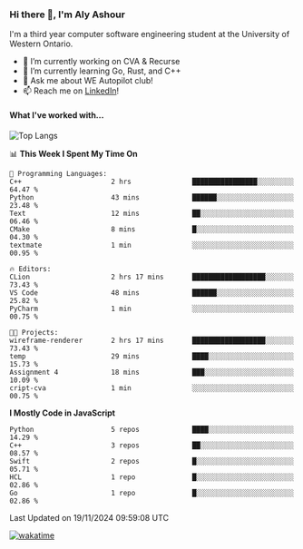 ### Hi there 👋, I'm Aly Ashour
I'm a third year computer software engineering student at the University of Western Ontario.

- 🔭 I’m currently working on CVA & Recurse
- 🌱 I’m currently learning Go, Rust, and C++
- 💬 Ask me about WE Autopilot club!
- 📫 Reach me on [LinkedIn](https://www.linkedin.com/in/alymashour/)!

#### What I've worked with...
![Top Langs](https://github-readme-stats.vercel.app/api/top-langs/?username=alyashour&layout=compact)  
<!--START_SECTION:waka-->
📊 **This Week I Spent My Time On** 

```text
💬 Programming Languages: 
C++                      2 hrs               ████████████████░░░░░░░░░   64.47 % 
Python                   43 mins             ██████░░░░░░░░░░░░░░░░░░░   23.48 % 
Text                     12 mins             ██░░░░░░░░░░░░░░░░░░░░░░░   06.46 % 
CMake                    8 mins              █░░░░░░░░░░░░░░░░░░░░░░░░   04.30 % 
textmate                 1 min               ░░░░░░░░░░░░░░░░░░░░░░░░░   00.95 % 

🔥 Editors: 
CLion                    2 hrs 17 mins       ██████████████████░░░░░░░   73.43 % 
VS Code                  48 mins             ██████░░░░░░░░░░░░░░░░░░░   25.82 % 
PyCharm                  1 min               ░░░░░░░░░░░░░░░░░░░░░░░░░   00.75 % 

🐱‍💻 Projects: 
wireframe-renderer       2 hrs 17 mins       ██████████████████░░░░░░░   73.43 % 
temp                     29 mins             ████░░░░░░░░░░░░░░░░░░░░░   15.73 % 
Assignment 4             18 mins             ███░░░░░░░░░░░░░░░░░░░░░░   10.09 % 
cript-cva                1 min               ░░░░░░░░░░░░░░░░░░░░░░░░░   00.75 % 
```

**I Mostly Code in JavaScript** 

```text
Python                   5 repos             ████░░░░░░░░░░░░░░░░░░░░░   14.29 % 
C++                      3 repos             ██░░░░░░░░░░░░░░░░░░░░░░░   08.57 % 
Swift                    2 repos             █░░░░░░░░░░░░░░░░░░░░░░░░   05.71 % 
HCL                      1 repo              █░░░░░░░░░░░░░░░░░░░░░░░░   02.86 % 
Go                       1 repo              █░░░░░░░░░░░░░░░░░░░░░░░░   02.86 % 
```




 Last Updated on 19/11/2024 09:59:08 UTC
<!--END_SECTION:waka-->
[![wakatime](https://wakatime.com/badge/user/606db472-4e3b-4cb8-b02a-2145eabdf6d4/project/7e06e65f-2308-47eb-9462-64edc2bef6fa.svg)](https://wakatime.com/badge/user/606db472-4e3b-4cb8-b02a-2145eabdf6d4/project/7e06e65f-2308-47eb-9462-64edc2bef6fa)

